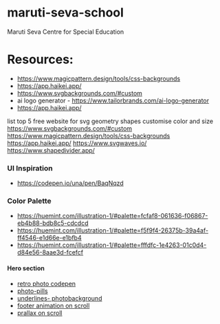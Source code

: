 # maruti-seva-school

Maruti Seva Centre for Special Education

# Resources:

- https://www.magicpattern.design/tools/css-backgrounds
- https://app.haikei.app/
- https://www.svgbackgrounds.com/#custom
- ai logo generator - https://www.tailorbrands.com/ai-logo-generator
- https://app.haikei.app/

list top 5 free website for svg geometry shapes customise color and size
https://www.svgbackgrounds.com/#custom
https://www.magicpattern.design/tools/css-backgrounds
https://app.haikei.app/
https://www.svgwaves.io/
https://www.shapedivider.app/

### UI Inspiration

- https://codepen.io/una/pen/BaqNqzd

### Color Palette

- https://huemint.com/illustration-1/#palette=fcfaf8-061636-f06867-eb4b88-bdb8c5-cdcdcd
- https://huemint.com/illustration-1/#palette=f5f9f4-26375b-39a4af-ff4546-e1d66e-e1bfb4
- https://huemint.com/illustration-1/#palette=fffdfc-1e4263-01c0d4-d84e56-8aae3d-fcefcf

#### Hero section

- [retro photo codepen](https://codepen.io/keithclark/pen/vNqxQJ)
- [photo-pills](https://codepen.io/RamiAlmofleh/pen/wvQvQWe)
- [underlines- photobackground](https://michellebarker.co.uk/#about)
- [footer animation on scroll](https://codepen.io/michellebarker/full/mdQEjJp)
- [prallax on scroll](https://codepen.io/keithclark/pen/ndEygj)
